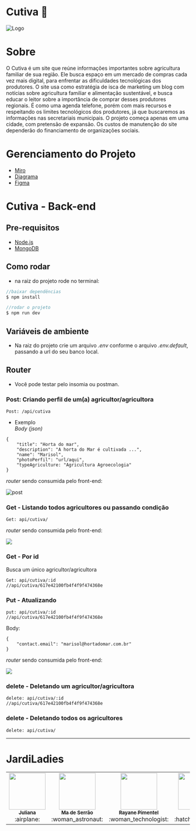 # Cutiva :seedling:

![Logo](logoCutiva.png)
                         
# Sobre
O Cutiva é um site que reúne informações importantes sobre agricultura familiar de sua região. Ele busca espaço em um mercado de compras cada vez mais digital, para enfrentar as dificuldades tecnológicas dos produtores. O site usa como estratégia de isca de marketing um blog com notícias sobre agricultura familiar e alimentação sustentável, e busca educar o leitor sobre a importância de comprar desses produtores regionais. É como uma agenda telefone, porém com mais recursos e respeitando os limites tecnológicos dos produtores, já que buscaremos as informações nas secretariais municipais. 
O projeto começa apenas em uma cidade, com pretensão de expansão. 
Os custos de manutenção do site dependerão do financiamento de organizações sociais.

# Gerenciamento do Projeto
- [Miro](https://miro.com/app/board/o9J_l1XzB6Q=/)
- [Diagrama](https://drive.google.com/file/d/15qPkVnxJyyJqRZBHhfXhvnS6KZ8sF6Te/view)
- [Figma](https://www.figma.com/proto/C3Dc1A2s4OHEUiCiNYpjwC/zou-farm-landing-page?node-id=42%3A3434&starting-point-node-id=42%3A3434)

# Cutiva - Back-end

## Pre-requisitos
- [Node.js](https://nodejs.org/en/)
- [MongoDB](https://www.mongodb.com/pt-br)

## Como rodar
- na raiz do projeto rode no terminal:

```javascript
//baixar dependências
$ npm install

//rodar o projeto
$ npm run dev

```
## Variáveis de ambiente
- Na raiz do projeto crie um arquivo _.env_ conforme o arquivo _.env.default_, passando a url do seu banco local.

## Router
- Você pode testar pelo insomia ou postman.

### Post: Criando perfil de um(a) agricultor/agricultora

```
Post: /api/cutiva
```

- Exemplo <br>
_Body (json)_

```
{
    "title": "Horta do mar",
    "description": "A horta do Mar é cultivada ...",
    "name": "Marisol",
    "photoPerfil": "url/aqui",
    "typeAgriculture: "Agricultura Agroecologia"  
}
```
_router_ sendo consumida pelo front-end:

![post](img/postcreate.png)

### Get - Listando todos agricultores ou passando condição

```
Get: api/cutiva/
```
_router_ sendo consumida pelo front-end:

![](img/getall.png)

### Get - Por id
Busca um único agricultor/agricultora
```
Get: api/cutiva/:id
//api/cutiva/617e42100fb4f4f9f474368e
```

### Put - Atualizando
```
put: api/cutiva/:id
//api/cutiva/617e42100fb4f4f9f474368e
```
Body:
```
{
    "contact.email": "marisol@hortadomar.com.br"
}
```
_router_ sendo consumida pelo front-end:

![](img/putId.png)

### delete - Deletando um agricultor/agricultora 
```
delete: api/cutiva/:id
//api/cutiva/617e42100fb4f4f9f474368e
```
### delete - Deletando todos os agricultores 

```
delete: api/cutiva/
```
<hr>

# JardiLadies
<table>
  <tr>
    <td align="center"><a href="https://www.linkedin.com/in/julianafalves/"><img src="https://github.com/rayanepimentel/cutiva/blob/main/img/ju.jpeg" width="100px;" alt=""/><br /><sub><b>Juliana</b></sub></a><br />:airplane:</td>
	  <td align="center"><a href="https://github.com/mariadeserrao"><img src="https://github.com/rayanepimentel/cutiva/blob/main/img/ma.jpeg" width="100px;" alt=""/><br /><sub><b>Ma de Serrão</b></sub></a><br/>:woman_astronaut:</td>
	  <td align="center"><a href="https://www.linkedin.com/in/rayanepimentel/"><img src="https://avatars.githubusercontent.com/u/37915359?v=4" width="100px;" alt=""/><br /><sub><b>Rayane Pimentel</b></sub></a><br />:woman_technologist:</td>
    <td align="center"><a href="https://github.com/torresyara"><img src="https://github.com/rayanepimentel/cutiva/blob/main/img/yara.jpeg" width="100px;" alt=""/><br /><sub><b>Yara</b></sub></a><br />:hatching_chick:</td>
  </tr>
	
</table>
